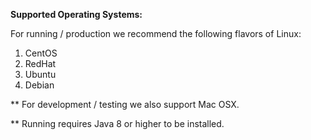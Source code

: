 **Supported Operating Systems:**

For running / production we recommend the following flavors of Linux:

1. CentOS
2. RedHat
3. Ubuntu
4. Debian

** For development / testing we also support Mac OSX.

** Running requires Java 8 or higher to be installed.